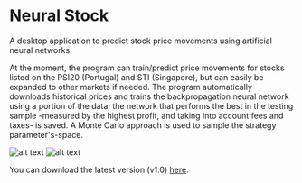 # Neural Stock
A desktop application to predict stock price movements using artificial neural networks. 

At the moment, the program can train/predict price movements for stocks listed on the PSI20 (Portugal) and STI (Singapore), but can easily be expanded to other markets if needed. The program automatically downloads historical prices and trains the backpropagation neural network using a portion of the data; the network that performs the best in the testing sample -measured by the highest profit, and taking into account fees and taxes- is saved. A Monte Carlo approach is used to sample the strategy parameter's-space.

![alt text](http://i.imgur.com/NlRF2ab.png "NeuralStock")
![alt text](http://i.imgur.com/aMj8XO6.png "NeuralStock")

You can download the latest version (v1.0) [here](https://github.com/cesarioalmeida/NeuralStock/releases/download/v1.0/NeuralStock.msi).
